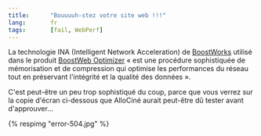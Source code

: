 ```yaml
---
title:      "Bouuuuh-stez votre site web !!!"
lang:       fr
tags:       [fail, WebPerf]
---
```



La technologie INA (Intelligent Network Acceleration) de [BoostWorks](http://www.boostworks.com/) utilisé dans le produit [BoostWeb Optimizer](http://www.boostworks.com/fr_bstkaa/products/boostweb.htm) « est une procédure sophistiquée de mémorisation et de compression qui optimise les performances du réseau tout en préservant l'intégrité et la qualité des données ».

C'est peut-être un peu trop sophistiqué du coup, parce que vous verrez sur la copie d'écran ci-dessous que AlloCiné aurait peut-être dû tester avant d'approuver…

{% respimg "error-504.jpg" %}
